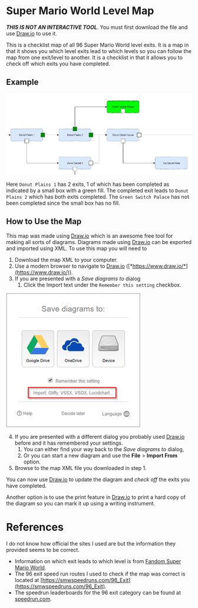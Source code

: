 # Super Mario World Level Map
***THIS IS NOT AN INTERACTIVE TOOL***.  You must first download the file and use [Draw.io](https://www.draw.io/) to use it.

This is a checklist map of all 96 Super Mario World level exits.  It is a map in that it shows you which level exits lead to which levels so you can follow the map from one exit/level to another.  It is a checklist in that it allows you to check off which exits you have completed.

## Example
![alt text](./img/SampleMap.png)

Here `Donut Plains 1` has 2 exits, 1 of which has been completed as indicated by a small box with a green fill.  The completed exit leads to `Donut Plains 2` which has both exits completed.  The `Green Switch Palace` has not been completed since the small box has no fill.

## How to Use the Map
This map was made using [Draw.io](https://www.draw.io/) which is an awesome free tool for making all sorts of diagrams.  Diagrams made using [Draw.io](https://www.draw.io/) can be exported and imported using XML.  To use this map you will need to 

1.  Download the map XML to your computer.
2.  Use a modern browser to navigate to [Draw.io](https://www.draw.io/) ([*https://www.draw.io/*](https://www.draw.io/)).
3.  If you are presented with a *Save diagrams to* dialog
    1.  Click the Import text under the `Remember this setting` checkbox.

![alt text](./img/DrawIoImportFromSave.png)

4.  If you are presented with a different dialog you probably used [Draw.io](https://www.draw.io/) before and it has remembered your settings.
    1.  You can either find your way back to the *Save diagrams to* dialog,
    2.  Or you can start a new diagram and use the **File** > **Import From** option.
4.  Browse to the map XML file you downloaded in step 1.

You can now use [Draw.io](https://www.draw.io/) to update the diagram and *check off* the exits you have completed.

Another option is to use the print feature in [Draw.io](https://www.draw.io/) to print a hard copy of the diagram so you can mark it up using a writing instrument.

# References
I do not know how official the sites I used are but the information they provided seems to be correct.

* Information on which exit leads to which level is from [Fandom Super Mario World](https://nintendo.fandom.com/wiki/Super_Mario_World).
* The 96 exit speed run routes I used to check if the map was correct is located at [https://smwspeedruns.com/96_Exit](https://smwspeedruns.com/96_Exit).
* The speedrun leaderboards for the 96 exit category can be found at [speedrun.com](https://www.speedrun.com/smw#96_Exit).
